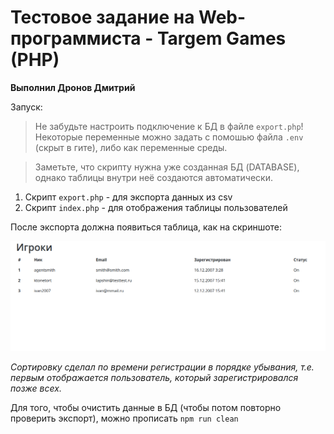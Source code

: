 # Тестовое задание на Web-программиста - Targem Games (PHP)

**Выполнил Дронов Дмитрий**

Запуск:

> Не забудьте настроить подключение к БД в файле `export.php`! Некоторые переменные можно задать с помошью файла `.env` (скрыт в гите), либо как переменные среды.

> Заметьте, что скрипту нужна уже созданная БД (DATABASE), однако таблицы внутри неё создаются автоматически. 

1. Скрипт `export.php` - для экспорта данных из csv
2. Скрипт `index.php` - для отображения таблицы пользователей

После экспорта должна появиться таблица, как на скриншоте:

<img src="result.png" alt="результат">

*Сортировку сделал по времени регистрации в порядке убывания, т.е. первым отображается пользователь, который зарегистрировался позже всех.*

Для того, чтобы очистить данные в БД (чтобы потом повторно проверить экспорт), можно прописать `npm run clean`